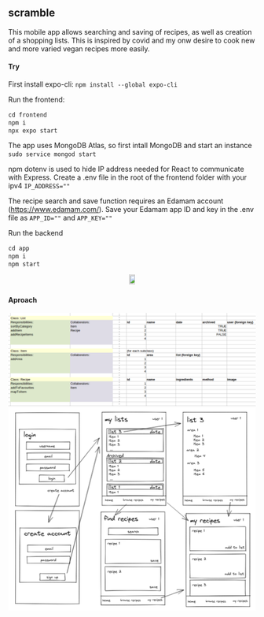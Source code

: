 ## scramble

This mobile app allows searching and saving of recipes, as well as creation of a shopping lists. This is inspired by covid and my onw desire to cook new and more varied vegan recipes more easily.

#### Try
First install expo-cli: ``npm install --global expo-cli``

Run the frontend:
```
cd frontend
npm i
npx expo start
```
The app uses MongoDB Atlas, so first intall MongoDB and start an instance ``sudo service mongod start``

npm dotenv is used to hide IP address needed for React to communicate with Express. Create a .env file in the root of the frontend folder with your ipv4 ``IP_ADDRESS=""``

The recipe search and save function requires an Edamam account (https://www.edamam.com/). Save your Edamam app ID and key in the .env file as ``APP_ID=""`` and ``APP_KEY=""``

Run the backend
```
cd app
npm i
npm start
```
<p align="center">
<img src="https://user-images.githubusercontent.com/84973171/214307939-48e761db-7161-433b-a7a7-6db890b8f6e6.gif" width="15%" height="15%"/>
</p>

#### Aproach

![](images/scramble_crc_diagram.png)
![](images/user_journey.png)
